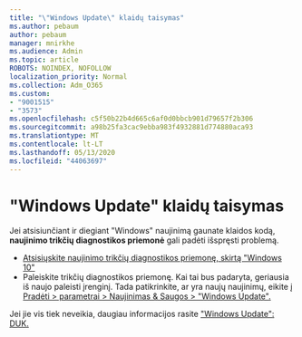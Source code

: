 ```yaml
---
title: "\"Windows Update\" klaidų taisymas"
ms.author: pebaum
author: pebaum
manager: mnirkhe
ms.audience: Admin
ms.topic: article
ROBOTS: NOINDEX, NOFOLLOW
localization_priority: Normal
ms.collection: Adm_O365
ms.custom:
- "9001515"
- "3573"
ms.openlocfilehash: c5f50b22b4d665c6af0d0bbcb901d79657f2b306
ms.sourcegitcommit: a98b25fa3cac9ebba983f4932881d774880aca93
ms.translationtype: MT
ms.contentlocale: lt-LT
ms.lasthandoff: 05/13/2020
ms.locfileid: "44063697"
---
```

# <a name="fix-windows-update-errors"></a>"Windows Update" klaidų taisymas

Jei atsisiunčiant ir diegiant "Windows" naujinimą gaunate klaidos kodą, **naujinimo trikčių diagnostikos priemonė** gali padėti išspręsti problemą.

- [Atsisiųskite naujinimo trikčių diagnostikos priemonę, skirtą "Windows 10"](https://support.microsoft.com/help/4027322/windows-update-troubleshooter)
- Paleiskite trikčių diagnostikos priemonę. Kai tai bus padaryta, geriausia iš naujo paleisti įrenginį. Tada patikrinkite, ar yra naujų naujinimų, eikite į [Pradėti > parametrai > Naujinimas & Saugos > "Windows Update".](ms-settings:windowsupdate)

Jei jie vis tiek neveikia, daugiau informacijos rasite ["Windows Update": DUK.](https://support.microsoft.com/help/12373/windows-update-faq)
